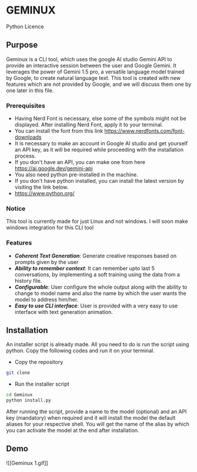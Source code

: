 
# GEMINUX
Python Licence 

## Purpose
Geminux is a CLI tool, which uses the google AI studio Gemini API to provide an interactive session between the user and Google Gemini. It leverages the power of Gemini 1.5 pro, a versatile language model trained by Google, to create natural language text. This tool is created with new features which are not provided by Google, and we will discuss them one by one later in this file.

### Prerequisites 
- Having Nerd Font is necessary, else some of the symbols might not be displayed. After installing Nerd Font, apply it to your terminal.
- You can install the font from this link https://www.nerdfonts.com/font-downloads
- It is necessary to make an account in Google AI studio and get yourself an API key, as it will be required while proceeding with the installation process.
- If you don't have an API, you can make one from here https://ai.google.dev/gemini-api
- You also need python pre-installed in the machine.
- If you don't have python installed, you can install the latest version by visiting the link below.
- https://www.python.org/

### Notice
This tool is currently made for just Linux and not windows. I will soon make windows integration for this CLI tool

### Features
- ***Coherent Text Generation***: Generate creative responses based on prompts given by the user
- ***Ability to remember context***: It can remember upto last 5 conversations, by implementing a soft training using the data from a history file.
- ***Configurable***: User configure the whole output along with the ability to change to model name and also the name by which the user wants the model to address him/her.
- ***Easy to use CLI interface***: User is provided with a very easy to use interface with text generation animation.

## Installation
An installer script is already made. All you need to do is run the script using python. Copy the following codes and run it on your terminal.

- Copy the repository

```bash
git clone 
```

- Run the installer script

```bash
cd Geminux
python install.py
```

After running the script, provide a name to the model (optional) and an API key (mandatory) when required and it will install the model the default aliases for your respective shell. You will get the name of the alias by which you can activate the model at the end after installation.

## Demo

![[Geminux  1.gif]]
